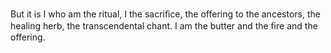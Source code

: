 But it is I who am the ritual, I the sacriﬁce, the offering to the ancestors, the healing herb, the transcendental chant. I am the butter and the ﬁre and the offering.